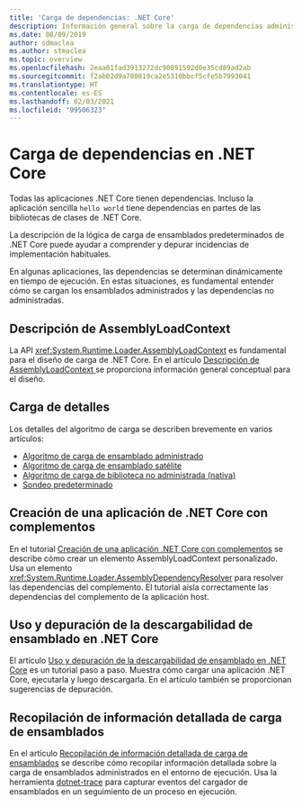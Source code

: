 ```yaml
---
title: 'Carga de dependencias: .NET Core'
description: Información general sobre la carga de dependencias administradas y no administradas en .NET Core
ms.date: 08/09/2019
author: sdmaclea
ms.author: stmaclea
ms.topic: overview
ms.openlocfilehash: 2eaa01fad3913272dc90891592d0e35cd89ad2ab
ms.sourcegitcommit: f2ab02d9a780819ca2e5310bbcf5cfe5b7993041
ms.translationtype: HT
ms.contentlocale: es-ES
ms.lasthandoff: 02/03/2021
ms.locfileid: "99506323"
---
```

# <a name="dependency-loading-in-net-core"></a>Carga de dependencias en .NET Core

Todas las aplicaciones .NET Core tienen dependencias. Incluso la aplicación sencilla `hello world` tiene dependencias en partes de las bibliotecas de clases de .NET Core.

La descripción de la lógica de carga de ensamblados predeterminados de .NET Core puede ayudar a comprender y depurar incidencias de implementación habituales.

En algunas aplicaciones, las dependencias se determinan dinámicamente en tiempo de ejecución. En estas situaciones, es fundamental entender cómo se cargan los ensamblados administrados y las dependencias no administradas.

## <a name="understanding-assemblyloadcontext"></a>Descripción de AssemblyLoadContext

La API <xref:System.Runtime.Loader.AssemblyLoadContext> es fundamental para el diseño de carga de .NET Core. En el artículo [Descripción de AssemblyLoadContext ](understanding-assemblyloadcontext.md) se proporciona información general conceptual para el diseño.

## <a name="loading-details"></a>Carga de detalles

Los detalles del algoritmo de carga se describen brevemente en varios artículos:

- [Algoritmo de carga de ensamblado administrado](loading-managed.md)
- [Algoritmo de carga de ensamblado satélite](loading-resources.md)
- [Algoritmo de carga de biblioteca no administrada (nativa)](loading-unmanaged.md)
- [Sondeo predeterminado](default-probing.md)

## <a name="create-a-net-core-application-with-plugins"></a>Creación de una aplicación de .NET Core con complementos

En el tutorial [Creación de una aplicación .NET Core con complementos](../tutorials/creating-app-with-plugin-support.md) se describe cómo crear un elemento AssemblyLoadContext personalizado. Usa un elemento <xref:System.Runtime.Loader.AssemblyDependencyResolver> para resolver las dependencias del complemento. El tutorial aísla correctamente las dependencias del complemento de la aplicación host.

## <a name="how-to-use-and-debug-assembly-unloadability-in-net-core"></a>Uso y depuración de la descargabilidad de ensamblado en .NET Core

El artículo [Uso y depuración de la descargabilidad de ensamblado en .NET Core](../../standard/assembly/unloadability.md) es un tutorial paso a paso. Muestra cómo cargar una aplicación .NET Core, ejecutarla y luego descargarla. En el artículo también se proporcionan sugerencias de depuración.

## <a name="collect-detailed-assembly-loading-information"></a>Recopilación de información detallada de carga de ensamblados

En el artículo [Recopilación de información detallada de carga de ensamblados](collect-details.md) se describe cómo recopilar información detallada sobre la carga de ensamblados administrados en el entorno de ejecución. Usa la herramienta [dotnet-trace](../diagnostics/dotnet-trace.md) para capturar eventos del cargador de ensamblados en un seguimiento de un proceso en ejecución.
